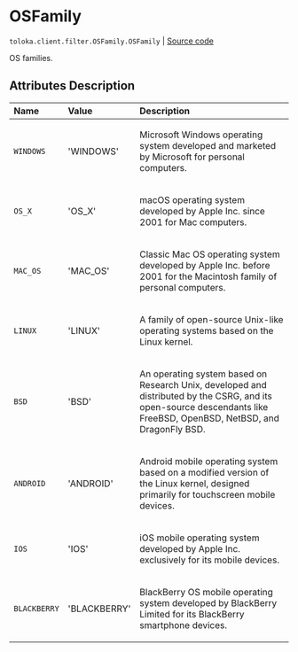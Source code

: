 # OSFamily
`toloka.client.filter.OSFamily.OSFamily` | [Source code](https://github.com/Toloka/toloka-kit/blob/v1.2.3/src/client/filter.py#L573)

OS families.

## Attributes Description

| Name | Value | Description |
| :------| :-----------| :----------| 
`WINDOWS`|'WINDOWS'|<p>Microsoft Windows operating system developed and marketed by Microsoft for personal computers.</p>
`OS_X`|'OS_X'|<p>macOS operating system developed by Apple Inc. since 2001 for Mac computers.</p>
`MAC_OS`|'MAC_OS'|<p>Classic Mac OS operating system developed by Apple Inc. before 2001 for the Macintosh family of personal computers.</p>
`LINUX`|'LINUX'|<p>A family of open-source Unix-like operating systems based on the Linux kernel.</p>
`BSD`|'BSD'|<p>An operating system based on Research Unix, developed and distributed by the CSRG, and its open-source descendants like FreeBSD, OpenBSD, NetBSD, and DragonFly BSD.</p>
`ANDROID`|'ANDROID'|<p>Android mobile operating system based on a modified version of the Linux kernel, designed primarily for touchscreen mobile devices.</p>
`IOS`|'IOS'|<p>iOS mobile operating system developed by Apple Inc. exclusively for its mobile devices.</p>
`BLACKBERRY`|'BLACKBERRY'|<p>BlackBerry OS mobile operating system developed by BlackBerry Limited for its BlackBerry smartphone devices.</p>
